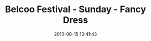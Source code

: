 ---
id: 72157638086641815
title: Belcoo Festival - Sunday - Fancy Dress
cover: https://farm8.staticflickr.com/7325/11071165773_c6ae1af99e_q.jpg
date: 2010-08-15 13:41:43
photos:
  - thumbnail: https://farm8.staticflickr.com/7325/11071165773_c6ae1af99e_q.jpg
    original: https://farm8.staticflickr.com/7325/11071165773_de88c1e7d9_o.jpg
    title: IMG_0189
  - thumbnail: https://farm6.staticflickr.com/5477/11071105836_c1bfda97f0_q.jpg
    original: https://farm6.staticflickr.com/5477/11071105836_90dae1263f_o.jpg
    title: IMG_0190
  - thumbnail: https://farm8.staticflickr.com/7427/11071164323_a03a4d9652_q.jpg
    original: https://farm8.staticflickr.com/7427/11071164323_5ddb0a8e4b_o.jpg
    title: IMG_0192
  - thumbnail: https://farm6.staticflickr.com/5478/11071005705_9634d0380c_q.jpg
    original: https://farm6.staticflickr.com/5478/11071005705_57d07f62a8_o.jpg
    title: IMG_0193
  - thumbnail: https://farm4.staticflickr.com/3796/11071170353_fa88b0ac2a_q.jpg
    original: https://farm4.staticflickr.com/3796/11071170353_bc7b833af7_o.jpg
    title: IMG_0194
  - thumbnail: https://farm4.staticflickr.com/3697/11071110316_0907a6840d_q.jpg
    original: https://farm4.staticflickr.com/3697/11071110316_1227eb5e7d_o.jpg
    title: IMG_0196
  - thumbnail: https://farm4.staticflickr.com/3715/11071169683_099c6d5e18_q.jpg
    original: https://farm4.staticflickr.com/3715/11071169683_3ba2bd6b38_o.jpg
    title: IMG_0197
  - thumbnail: https://farm4.staticflickr.com/3737/11071168943_50fa3b4c79_q.jpg
    original: https://farm4.staticflickr.com/3737/11071168943_7ab6b74aa7_o.jpg
    title: IMG_0198
  - thumbnail: https://farm4.staticflickr.com/3740/11071119284_8058bd7cf5_q.jpg
    original: https://farm4.staticflickr.com/3740/11071119284_df7b2e6f47_o.jpg
    title: IMG_0199
  - thumbnail: https://farm4.staticflickr.com/3754/11071010315_3734ab6621_q.jpg
    original: https://farm4.staticflickr.com/3754/11071010315_74ae0ab0c9_o.jpg
    title: IMG_0200
  - thumbnail: https://farm3.staticflickr.com/2864/11071010185_1abeecd199_q.jpg
    original: https://farm3.staticflickr.com/2864/11071010185_d977b34c73_o.jpg
    title: IMG_0202
  - thumbnail: https://farm6.staticflickr.com/5548/11071167383_c854c826a7_q.jpg
    original: https://farm6.staticflickr.com/5548/11071167383_82d24b8102_o.jpg
    title: IMG_0204
  - thumbnail: https://farm6.staticflickr.com/5475/11071167233_05fee4ea07_q.jpg
    original: https://farm6.staticflickr.com/5475/11071167233_6885aab5c3_o.jpg
    title: IMG_0206
  - thumbnail: https://farm8.staticflickr.com/7347/11071117214_26af08fd9e_q.jpg
    original: https://farm8.staticflickr.com/7347/11071117214_1365798aac_o.jpg
    title: IMG_0209
  - thumbnail: https://farm4.staticflickr.com/3827/11071107376_3fb226650c_q.jpg
    original: https://farm4.staticflickr.com/3827/11071107376_db0c696c61_o.jpg
    title: IMG_0216
  - thumbnail: https://farm6.staticflickr.com/5476/11071008485_258a1a6b3a_q.jpg
    original: https://farm6.staticflickr.com/5476/11071008485_43c6086560_o.jpg
    title: IMG_0217
  - thumbnail: https://farm8.staticflickr.com/7319/11071107186_9511b44881_q.jpg
    original: https://farm8.staticflickr.com/7319/11071107186_5939abd243_o.jpg
    title: IMG_0231
  - thumbnail: https://farm4.staticflickr.com/3792/11071165903_2616eba7ed_q.jpg
    original: https://farm4.staticflickr.com/3792/11071165903_53e1db5ce6_o.jpg
    title: IMG_0232
---